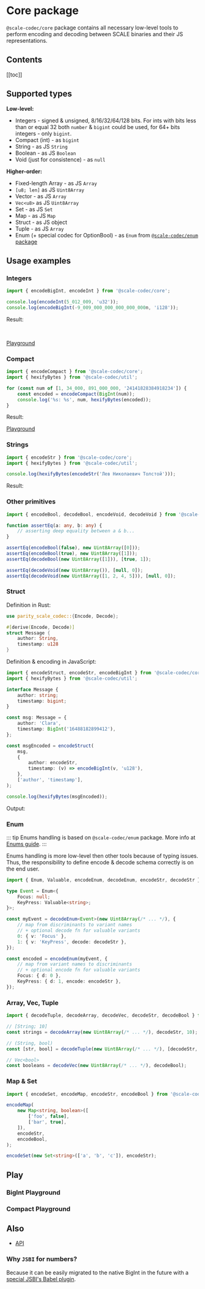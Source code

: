 # Core package

`@scale-codec/core` package contains all necessary low-level tools to perform encoding and decoding between SCALE binaries and their JS representations.

## Contents

[[toc]]

## Supported types

**Low-level:**

-   Integers - signed & unsigned, 8/16/32/64/128 bits. For ints with bits less than or equal 32 both `number` & `bigint` could be used, for 64+ bits integers - only `bigint`.
-   Compact (int) - as `bigint`
-   String - as JS `String`
-   Boolean - as JS `Boolean`
-   Void (just for consistence) - as `null`

**Higher-order:**

-   Fixed-length Array - as JS `Array`
-   `[u8; len]` as JS `Uint8Array`
-   Vector - as JS `Array`
-   `Vec<u8>` as JS `Uint8Array`
-   Set - as JS `Set`
-   Map - as JS `Map`
-   Struct - as JS object
-   Tuple - as JS `Array`
-   Enum (+ special codec for OptionBool) - as `Enum` from [`@scale-codec/enum` package](./enum)

## Usage examples

<script setup>
import BigIntPlayground from './components/BigIntPlayground.vue'
import BigIntEncode from './components/BigIntEncode.vue'
import CompactPlayground from './components/CompactPlayground.vue'
import CompactEncode from './components/CompactEncode.vue'
import StrEncode from './components/StrEncode.vue'
import CoreStructResult from './components/CoreStructResult.vue'
</script>

### Integers

```ts
import { encodeBigInt, encodeInt } from '@scale-codec/core';

console.log(encodeInt(5_012_009, 'u32'));
console.log(encodeBigInt(-9_009_000_000_000_000_000n, 'i128'));
```

Result:

<BigIntEncode ty="u32" num="5012009" /><br>
<BigIntEncode ty="i128" num="-9009000000000000000" />

[Playground](#bigint-playground)

### Compact

```ts
import { encodeCompact } from '@scale-codec/core';
import { hexifyBytes } from '@scale-codec/util';

for (const num of [1, 34_000, 891_000_000, '24141828384918234']) {
    const encoded = encodeCompact(BigInt(num));
    console.log('%s: %s', num, hexifyBytes(encoded));
}
```

Result:

<p><template v-for="x in [1, 34_000, 891_000_000, '24141828384918234']">{{ x }}: <code><CompactEncode :num="String(x)" hex /></code><br></template></p>

[Playground](#compact-playground)

### Strings

```ts
import { encodeStr } from '@scale-codec/core';
import { hexifyBytes } from '@scale-codec/util';

console.log(hexifyBytes(encodeStr('Лев Николаевич Толстой')));
```

Result:

<code><StrEncode val="Лев Николаевич Толстой" /></code>

### Other primitives

```ts
import { encodeBool, decodeBool, encodeVoid, decodeVoid } from '@scale-codec/core';

function assertEq(a: any, b: any) {
    // asserting deep equality between a & b...
}

assertEq(encodeBool(false), new Uint8Array([0]));
assertEq(encodeBool(true), new Uint8Array([1]));
assertEq(decodeBool(new Uint8Array([1])), [true, 1]);

assertEq(decodeVoid(new Uint8Array()), [null, 0]);
assertEq(decodeVoid(new Uint8Array([1, 2, 4, 5])), [null, 0]);
```

### Struct

Definition in Rust:

```rust
use parity_scale_codec::{Encode, Decode};

#[derive(Encode, Decode)]
struct Message {
    author: String,
    timestamp: u128
}
```

Definition & encoding in JavaScript:

```ts
import { encodeStruct, encodeStr, encodeBigInt } from '@scale-codec/core';
import { hexifyBytes } from '@scale-codec/util';

interface Message {
    author: string;
    timestamp: bigint;
}

const msg: Message = {
    author: 'Clara',
    timestamp: BigInt('16488182899412'),
};

const msgEncoded = encodeStruct(
    msg,
    {
        author: encodeStr,
        timestamp: (v) => encodeBigInt(v, 'u128'),
    },
    ['author', 'timestamp'],
);

console.log(hexifyBytes(msgEncoded));
```

Output:

<code><CoreStructResult /></code>

### Enum

::: tip
Enums handling is based on `@scale-codec/enum` package. More info at [Enums guide](./enum.md).
:::

Enums handling is more low-level then other tools because of typing issues. Thus, the responsibility to define encode & decode schema correctly is on the end user.

```ts
import { Enum, Valuable, encodeEnum, decodeEnum, encodeStr, decodeStr } from '@scale-codec/core';

type Event = Enum<{
    Focus: null;
    KeyPress: Valuable<string>;
}>;

const myEvent = decodeEnum<Event>(new Uint8Array(/* ... */), {
    // map from discriminants to variant names
    // + optional decode fn for valuable variants
    0: { v: 'Focus' },
    1: { v: 'KeyPress', decode: decodeStr },
});

const encoded = encodeEnum(myEvent, {
    // map from variant names to discriminants
    // + optional encode fn for valuable variants
    Focus: { d: 0 },
    KeyPress: { d: 1, encode: encodeStr },
});
```

### Array, Vec, Tuple

```ts
import { decodeTuple, decodeArray, decodeVec, decodeStr, decodeBool } from '@scale-codec/core';

// [String; 10]
const strings = decodeArray(new Uint8Array(/* ... */), decodeStr, 10);

// (String, bool)
const [str, bool] = decodeTuple(new Uint8Array(/* ... */), [decodeStr, decodeBool]);

// Vec<bool>
const booleans = decodeVec(new Uint8Array(/* ... */), decodeBool);
```

### Map & Set

```ts
import { encodeSet, encodeMap, encodeStr, encodeBool } from '@scale-codec/core';

encodeMap(
    new Map<string, boolean>([
        ['foo', false],
        ['bar', true],
    ]),
    encodeStr,
    encodeBool,
);

encodeSet(new Set<string>(['a', 'b', 'c']), encodeStr);
```

## Play

### BigInt Playground

<BigIntPlayground class="mt-4" />

### Compact Playground

<CompactPlayground class="mt-4" />

## Also

-   [API](../api/core)

### Why `JSBI` for numbers?

Because it can be easily migrated to the native BigInt in the future with a [special JSBI's Babel plugin](https://github.com/GoogleChromeLabs/babel-plugin-transform-jsbi-to-bigint).
